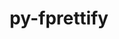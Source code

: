 ---
title: "py-fprettify"
layout: cache
categories: [package, develop]
meta: {"versions": ["0.3.7"], "compilers": ["apple-clang@=15.0.0", "gcc@=10.2.1", "gcc@=7.5.0"], "oss": ["centos7", "ubuntu18.04", "ventura"], "platforms": ["darwin", "linux"], "targets": ["aarch64", "x86_64_v3"], "stacks": ["developer-tools", "developer-tools-darwin", "developer-tools-manylinux2014", "root"], "num_specs": 16, "num_specs_by_stack": {"developer-tools-darwin": 6, "root": 16, "developer-tools-manylinux2014": 6, "developer-tools": 4}}
spec_details: [{"hash": "4eul4vup6f35bxgjedqjxu2rizdgj6nr", "compiler": "apple-clang@=15.0.0", "versions": ["0.3.7"], "os": "ventura", "platform": "darwin", "target": "aarch64", "variants": ["build_system=python_pip"], "stacks": ["developer-tools-darwin", "root"], "size": "-", "tarball": "https://binaries.spack.io/develop/build_cache/darwin-ventura-aarch64/apple-clang-15.0.0/py-fprettify-0.3.7/darwin-ventura-aarch64-apple-clang-15.0.0-py-fprettify-0.3.7-4eul4vup6f35bxgjedqjxu2rizdgj6nr.spack"}, {"hash": "ge4i76newbys6tjprykevgsn4jckn665", "compiler": "apple-clang@=15.0.0", "versions": ["0.3.7"], "os": "ventura", "platform": "darwin", "target": "aarch64", "variants": ["build_system=python_pip"], "stacks": ["developer-tools-darwin", "root"], "size": "-", "tarball": "https://binaries.spack.io/develop/build_cache/darwin-ventura-aarch64/apple-clang-15.0.0/py-fprettify-0.3.7/darwin-ventura-aarch64-apple-clang-15.0.0-py-fprettify-0.3.7-ge4i76newbys6tjprykevgsn4jckn665.spack"}, {"hash": "myizaokqfynkz6m7fyfytx6jsbboigfs", "compiler": "apple-clang@=15.0.0", "versions": ["0.3.7"], "os": "ventura", "platform": "darwin", "target": "aarch64", "variants": ["build_system=python_pip"], "stacks": ["developer-tools-darwin", "root"], "size": "-", "tarball": "https://binaries.spack.io/develop/build_cache/darwin-ventura-aarch64/apple-clang-15.0.0/py-fprettify-0.3.7/darwin-ventura-aarch64-apple-clang-15.0.0-py-fprettify-0.3.7-myizaokqfynkz6m7fyfytx6jsbboigfs.spack"}, {"hash": "nzhtrvk7rghauvmfr6uij47curlo3ahu", "compiler": "apple-clang@=15.0.0", "versions": ["0.3.7"], "os": "ventura", "platform": "darwin", "target": "aarch64", "variants": ["build_system=python_pip"], "stacks": ["developer-tools-darwin", "root"], "size": "-", "tarball": "https://binaries.spack.io/develop/build_cache/darwin-ventura-aarch64/apple-clang-15.0.0/py-fprettify-0.3.7/darwin-ventura-aarch64-apple-clang-15.0.0-py-fprettify-0.3.7-nzhtrvk7rghauvmfr6uij47curlo3ahu.spack"}, {"hash": "y3ivx772hgbnkqiqrsy6xqb47vigixd5", "compiler": "apple-clang@=15.0.0", "versions": ["0.3.7"], "os": "ventura", "platform": "darwin", "target": "aarch64", "variants": ["build_system=python_pip"], "stacks": ["developer-tools-darwin", "root"], "size": "-", "tarball": "https://binaries.spack.io/develop/build_cache/darwin-ventura-aarch64/apple-clang-15.0.0/py-fprettify-0.3.7/darwin-ventura-aarch64-apple-clang-15.0.0-py-fprettify-0.3.7-y3ivx772hgbnkqiqrsy6xqb47vigixd5.spack"}, {"hash": "ycuqlnj75hrd6bantcywailnav7zdwos", "compiler": "apple-clang@=15.0.0", "versions": ["0.3.7"], "os": "ventura", "platform": "darwin", "target": "aarch64", "variants": ["build_system=python_pip"], "stacks": ["developer-tools-darwin", "root"], "size": "-", "tarball": "https://binaries.spack.io/develop/build_cache/darwin-ventura-aarch64/apple-clang-15.0.0/py-fprettify-0.3.7/darwin-ventura-aarch64-apple-clang-15.0.0-py-fprettify-0.3.7-ycuqlnj75hrd6bantcywailnav7zdwos.spack"}, {"hash": "fbug63lgmzixnqxcgtwcziun6spbr47c", "compiler": "gcc@=10.2.1", "versions": ["0.3.7"], "os": "centos7", "platform": "linux", "target": "x86_64_v3", "variants": ["build_system=python_pip"], "stacks": ["root", "developer-tools-manylinux2014"], "size": "-", "tarball": "https://binaries.spack.io/develop/build_cache/linux-centos7-x86_64_v3/gcc-10.2.1/py-fprettify-0.3.7/linux-centos7-x86_64_v3-gcc-10.2.1-py-fprettify-0.3.7-fbug63lgmzixnqxcgtwcziun6spbr47c.spack"}, {"hash": "igc5plkn5nxzp3o5dho5e2cdsjiacd5r", "compiler": "gcc@=10.2.1", "versions": ["0.3.7"], "os": "centos7", "platform": "linux", "target": "x86_64_v3", "variants": ["build_system=python_pip"], "stacks": ["root", "developer-tools-manylinux2014"], "size": "-", "tarball": "https://binaries.spack.io/develop/build_cache/linux-centos7-x86_64_v3/gcc-10.2.1/py-fprettify-0.3.7/linux-centos7-x86_64_v3-gcc-10.2.1-py-fprettify-0.3.7-igc5plkn5nxzp3o5dho5e2cdsjiacd5r.spack"}, {"hash": "incxfpuptgn5pqp4yf3zfsh3ywqwjztg", "compiler": "gcc@=10.2.1", "versions": ["0.3.7"], "os": "centos7", "platform": "linux", "target": "x86_64_v3", "variants": ["build_system=python_pip"], "stacks": ["root", "developer-tools-manylinux2014"], "size": "-", "tarball": "https://binaries.spack.io/develop/build_cache/linux-centos7-x86_64_v3/gcc-10.2.1/py-fprettify-0.3.7/linux-centos7-x86_64_v3-gcc-10.2.1-py-fprettify-0.3.7-incxfpuptgn5pqp4yf3zfsh3ywqwjztg.spack"}, {"hash": "rxk3mxlsgm57qxoy7wg3vrbtqz334kkz", "compiler": "gcc@=10.2.1", "versions": ["0.3.7"], "os": "centos7", "platform": "linux", "target": "x86_64_v3", "variants": ["build_system=python_pip"], "stacks": ["root", "developer-tools-manylinux2014"], "size": "-", "tarball": "https://binaries.spack.io/develop/build_cache/linux-centos7-x86_64_v3/gcc-10.2.1/py-fprettify-0.3.7/linux-centos7-x86_64_v3-gcc-10.2.1-py-fprettify-0.3.7-rxk3mxlsgm57qxoy7wg3vrbtqz334kkz.spack"}, {"hash": "vhk3l5naiugcgaorwug4wz55d6nd7hdg", "compiler": "gcc@=10.2.1", "versions": ["0.3.7"], "os": "centos7", "platform": "linux", "target": "x86_64_v3", "variants": ["build_system=python_pip"], "stacks": ["root", "developer-tools-manylinux2014"], "size": "-", "tarball": "https://binaries.spack.io/develop/build_cache/linux-centos7-x86_64_v3/gcc-10.2.1/py-fprettify-0.3.7/linux-centos7-x86_64_v3-gcc-10.2.1-py-fprettify-0.3.7-vhk3l5naiugcgaorwug4wz55d6nd7hdg.spack"}, {"hash": "wo3rrvnu7fsljzefmj75gnujmhjm4a3k", "compiler": "gcc@=10.2.1", "versions": ["0.3.7"], "os": "centos7", "platform": "linux", "target": "x86_64_v3", "variants": ["build_system=python_pip"], "stacks": ["root", "developer-tools-manylinux2014"], "size": "-", "tarball": "https://binaries.spack.io/develop/build_cache/linux-centos7-x86_64_v3/gcc-10.2.1/py-fprettify-0.3.7/linux-centos7-x86_64_v3-gcc-10.2.1-py-fprettify-0.3.7-wo3rrvnu7fsljzefmj75gnujmhjm4a3k.spack"}, {"hash": "j6hvv4nfqasjkvsvttaie5ntffno64jk", "compiler": "gcc@=7.5.0", "versions": ["0.3.7"], "os": "ubuntu18.04", "platform": "linux", "target": "x86_64_v3", "variants": ["build_system=python_pip"], "stacks": ["root", "developer-tools"], "size": "-", "tarball": "https://binaries.spack.io/develop/build_cache/linux-ubuntu18.04-x86_64_v3/gcc-7.5.0/py-fprettify-0.3.7/linux-ubuntu18.04-x86_64_v3-gcc-7.5.0-py-fprettify-0.3.7-j6hvv4nfqasjkvsvttaie5ntffno64jk.spack"}, {"hash": "qg2gonzpro6heqm26bgoh6dd2wb2wcyq", "compiler": "gcc@=7.5.0", "versions": ["0.3.7"], "os": "ubuntu18.04", "platform": "linux", "target": "x86_64_v3", "variants": ["build_system=python_pip"], "stacks": ["root", "developer-tools"], "size": "-", "tarball": "https://binaries.spack.io/develop/build_cache/linux-ubuntu18.04-x86_64_v3/gcc-7.5.0/py-fprettify-0.3.7/linux-ubuntu18.04-x86_64_v3-gcc-7.5.0-py-fprettify-0.3.7-qg2gonzpro6heqm26bgoh6dd2wb2wcyq.spack"}, {"hash": "ut3lhgsvb5efjhimi2tmns7uuyfuodsy", "compiler": "gcc@=7.5.0", "versions": ["0.3.7"], "os": "ubuntu18.04", "platform": "linux", "target": "x86_64_v3", "variants": ["build_system=python_pip"], "stacks": ["root", "developer-tools"], "size": "-", "tarball": "https://binaries.spack.io/develop/build_cache/linux-ubuntu18.04-x86_64_v3/gcc-7.5.0/py-fprettify-0.3.7/linux-ubuntu18.04-x86_64_v3-gcc-7.5.0-py-fprettify-0.3.7-ut3lhgsvb5efjhimi2tmns7uuyfuodsy.spack"}, {"hash": "y5ehpmrxhk4rpxdqurs6wqnllqrycmpq", "compiler": "gcc@=7.5.0", "versions": ["0.3.7"], "os": "ubuntu18.04", "platform": "linux", "target": "x86_64_v3", "variants": ["build_system=python_pip"], "stacks": ["root", "developer-tools"], "size": "-", "tarball": "https://binaries.spack.io/develop/build_cache/linux-ubuntu18.04-x86_64_v3/gcc-7.5.0/py-fprettify-0.3.7/linux-ubuntu18.04-x86_64_v3-gcc-7.5.0-py-fprettify-0.3.7-y5ehpmrxhk4rpxdqurs6wqnllqrycmpq.spack"}]
---